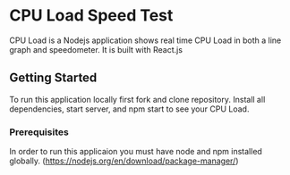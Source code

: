 # CPU Load Speed Test

 CPU Load is a Nodejs application shows real time CPU Load in both a line graph and speedometer.  It is built with React.js

## Getting Started

To run this application locally first fork and clone repository.  Install all dependencies, start server, and npm start to see your CPU Load.

### Prerequisites

In order to run this applicaion you must have node and npm installed globally. (https://nodejs.org/en/download/package-manager/)

###


